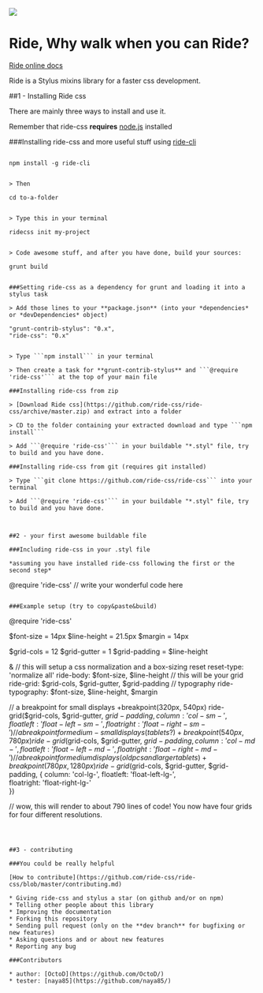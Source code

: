 ![](https://d13yacurqjgara.cloudfront.net/users/505610/screenshots/1892404/ridecss.jpg)

Ride, Why walk when you can Ride?
=====================================

[Ride online docs](https://ride-css.github.io/)

Ride is a Stylus mixins library for a faster css development.

##1 - Installing Ride css

There are mainly three ways to install and use it.

Remember that ride-css **requires** [node.js](http://nodejs.org/ "Click here to go to node.js website") installed

###Installing ride-css and more useful stuff using [ride-cli](http://github.com/ride-css/ride-cli/ "Ride-cli github repository")

> ```
    npm install -g ride-cli
  ```

> Then
  ```
    cd to-a-folder
  ```

> Type this in your terminal
  ```
    ridecss init my-project
  ```

> Code awesome stuff, and after you have done, build your sources:
  ```
    grunt build
  ```

###Setting ride-css as a dependency for grunt and loading it into a stylus task

> Add those lines to your **package.json** (into your *dependencies* or *devDependencies* object)
  ```
    "grunt-contrib-stylus": "0.x",
    "ride-css": "0.x"
  ```

> Type ```npm install``` in your terminal

> Then create a task for **grunt-contrib-stylus** and ```@require 'ride-css'``` at the top of your main file

###Installing ride-css from zip

> [Download Ride css](https://github.com/ride-css/ride-css/archive/master.zip) and extract into a folder

> CD to the folder containing your extracted download and type ```npm install```

> Add ```@require 'ride-css'``` in your buildable "*.styl" file, try to build and you have done.

###Installing ride-css from git (requires git installed)

> Type ```git clone https://github.com/ride-css/ride-css``` into your terminal

> Add ```@require 'ride-css'``` in your buildable "*.styl" file, try to build and you have done.



##2 - your first awesome buildable file

###Including ride-css in your .styl file

*assuming you have installed ride-css following the first or the second step*

```
@require 'ride-css'
// write your wonderful code here
```

###Example setup (try to copy&paste&build)
```
@require 'ride-css'

$font-size = 14px
$line-height = 21.5px
$margin = 14px

$grid-cols = 12
$grid-gutter = 1
$grid-padding = $line-height 

&
  // this will setup a css normalization and a box-sizing reset
  reset-type: 'normalize all'
  ride-body: $font-size, $line-height
  // this will be your grid
  ride-grid: $grid-cols, $grid-gutter, $grid-padding
  // typography
  ride-typography: $font-size, $line-height, $margin

// a breakpoint for small displays
+breakpoint(320px, 540px)
  ride-grid($grid-cols, $grid-gutter, $grid-padding, {
    column: 'col-sm-',
    floatleft: 'float-left-sm-',  
    floatright: 'float-right-sm-'  
  })
// a breakpoint for medium-small displays (tablets?)
+breakpoint(540px, 780px)
  ride-grid($grid-cols, $grid-gutter, $grid-padding, {
    column: 'col-md-',
    floatleft: 'float-left-md-',  
    floatright: 'float-right-md-'  
  })
// a breakpoint for medium displays (old pcs and larger tablets)
+breakpoint(780px, 1280px)
  ride-grid($grid-cols, $grid-gutter, $grid-padding, {
    column: 'col-lg-',
    floatleft: 'float-left-lg-',  
    floatright: 'float-right-lg-'  
  })

// wow, this will render to about 790 lines of code! You now have four grids for four different resolutions.
```



##3 - contributing

###You could be really helpful

[How to contribute](https://github.com/ride-css/ride-css/blob/master/contributing.md)

* Giving ride-css and stylus a star (on github and/or on npm)
* Telling other people about this library
* Improving the documentation
* Forking this repository
* Sending pull request (only on the **dev branch** for bugfixing or new features)
* Asking questions and or about new features
* Reporting any bug

###Contributors

* author: [OctoD](https://github.com/OctoD/)
* tester: [naya85](https://github.com/naya85/)